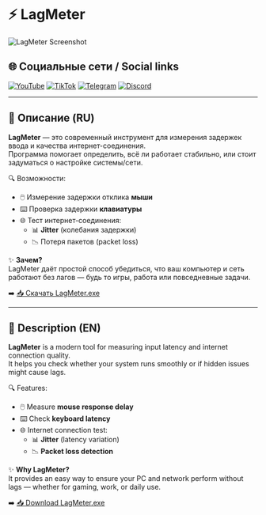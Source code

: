 # ⚡ LagMeter

![LagMeter Screenshot](https://github.com/kirumipat/LagMeter/releases/download/LagMeter/lag.jpg)  

## 🌐 Социальные сети / Social links

[![YouTube](https://img.shields.io/badge/YouTube-%23FF0000.svg?style=for-the-badge&logo=YouTube&logoColor=white)](https://www.youtube.com/@itskidon)
[![TikTok](https://img.shields.io/badge/TikTok-%23000000.svg?style=for-the-badge&logo=TikTok&logoColor=white)](https://www.tiktok.com/@skidpropc)
[![Telegram](https://img.shields.io/badge/Telegram-%230088cc.svg?style=for-the-badge&logo=Telegram&logoColor=white)](https://t.me/SkidBoostPC)
[![Discord](https://img.shields.io/badge/Discord-%235865F2.svg?style=for-the-badge&logo=Discord&logoColor=white)](https://discord.gg/eSrxp2YGUC)

---

## 📖 Описание (RU)
**LagMeter** — это современный инструмент для измерения задержек ввода и качества интернет-соединения.  
Программа помогает определить, всё ли работает стабильно, или стоит задуматься о настройке системы/сети.  

🔍 Возможности:
- 🖱️ Измерение задержки отклика **мыши**  
- ⌨️ Проверка задержки **клавиатуры**  
- 🌐 Тест интернет-соединения:
  - 📊 **Jitter** (колебания задержки)  
  - 📉 Потеря пакетов (packet loss)  

✨ **Зачем?**  
LagMeter даёт простой способ убедиться, что ваш компьютер и сеть работают без лагов — будь то игры, работа или повседневные задачи.  

➡️ [📥 Скачать LagMeter.exe](https://github.com/kirumipat/LagMeter/releases/download/LagMeter/LagMeter.exe)

---

## 📖 Description (EN)
**LagMeter** is a modern tool for measuring input latency and internet connection quality.  
It helps you check whether your system runs smoothly or if hidden issues might cause lags.  

🔍 Features:
- 🖱️ Measure **mouse response delay**  
- ⌨️ Check **keyboard latency**  
- 🌐 Internet connection test:
  - 📊 **Jitter** (latency variation)  
  - 📉 **Packet loss detection**  

✨ **Why LagMeter?**  
It provides an easy way to ensure your PC and network perform without lags — whether for gaming, work, or daily use.  

➡️ [📥 Download LagMeter.exe](https://github.com/kirumipat/LagMeter/releases/download/LagMeter/LagMeter.exe)
